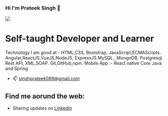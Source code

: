 ### Hi I'm Prateek Singh 👋

<img src="https://res.cloudinary.com/singhprateek089/image/upload/v1611410790/IMG_20180728_102707_u98cst.jpg">


# Self-taught Developer and Learner
 Technology I am good at -
 HTML,CSS, Bootstrap, JavaScript,ECMAScripts.
 Angular,ReactJS,VueJS,NodeJS, ExpressJS
 MySQL , MongoDB, Postgresql.
 Rest API, XML,SOAP.
 Git,GitHub,npm.
 Mobile App :- React native
 Core Java and Spring
- 📫 singhprateek089@gmail.com

## Find me aorund the web:

- Sharing updates on <a href="https://www.linkedin.com/in/prateek-singh-6ab984145/">LinkedIn</a>
